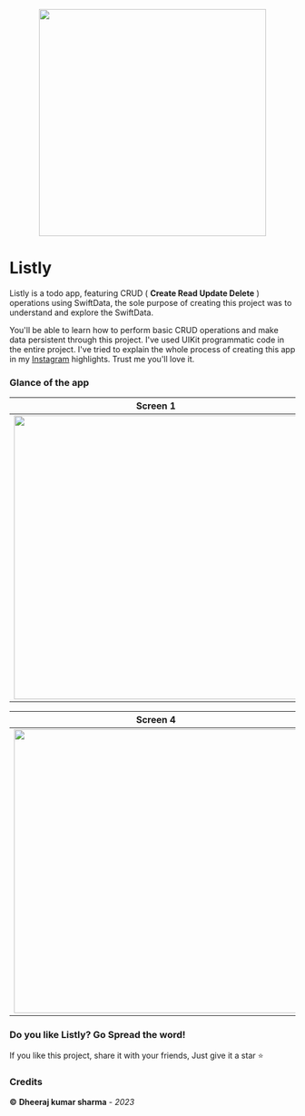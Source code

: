 <p align="center"><img src="https://imgur.com/i5TlRGz.png" width="400"></p>

# Listly
Listly is a todo app, featuring CRUD ( **Create Read Update Delete** ) operations using SwiftData, the sole purpose of creating this project was to understand and explore the SwiftData. 

You'll be able to learn how to perform basic CRUD operations and make data persistent through this project. I've used UIKit programmatic code in the entire project. I've tried to explain the whole process of creating this app in my [Instagram](https://www.instagram.com/stories/highlights/18037868773496808/) highlights. Trust me you'll love it.

### Glance of the app

| Screen 1  | Screen 2 | Screen 3 |
| ------------- | ------------- | ------------- |
| <img src="https://imgur.com/MZEDBSK.png" height="500">  | <img src="https://imgur.com/jwKhZHV.png" height="500">  | <img src="https://imgur.com/RISb6cj.png" height="500"> |

| Screen 4  | Screen 5 |
| ------------- | ------------- |
| <img src="https://imgur.com/jRL8zJa.png" height="500">  | <img src="https://imgur.com/UO5OrEQ.png" height="500">  |


### Do you like Listly? Go Spread the word!
If you like this project, share it with your friends, Just give it a star ⭐️

### Credits
**©** **Dheeraj kumar sharma** - *2023*
